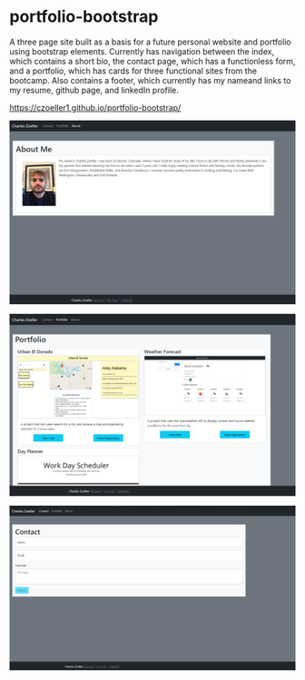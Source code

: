 # portfolio-bootstrap

A three page site built as a basis for a future personal website and portfolio using bootstrap elements. Currently has navigation between the index, which contains a short bio, the contact page, which has a functionless form, and a portfolio, which has cards for three functional sites from the bootcamp. Also contains a footer, which currently has my nameand links to my resume, github page, and linkedIn profile.

https://czoeller1.github.io/portfolio-bootstrap/

![Application about page](https://github.com/czoeller1/portfolio-bootstrap/blob/main/about.png)

![Application portfolio page](https://github.com/czoeller1/portfolio-bootstrap/blob/main/portfolio.png)

![Application contact page](https://github.com/czoeller1/portfolio-bootstrap/blob/main/contact.png)
